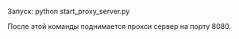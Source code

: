 ﻿Запуск: python start_proxy_server.py

После этой команды поднимается прокси сервер на порту 8080.

